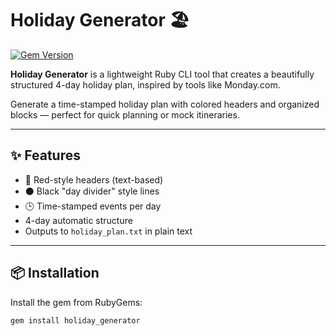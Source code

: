# Holiday Generator 🏖️

[![Gem Version](https://badge.fury.io/rb/holiday_generator.svg)](https://rubygems.org/gems/holiday_generator)

**Holiday Generator** is a lightweight Ruby CLI tool that creates a beautifully structured 4-day holiday plan, inspired by tools like Monday.com.

Generate a time-stamped holiday plan with colored headers and organized blocks — perfect for quick planning or mock itineraries.

---

## ✨ Features

- 🔴 Red-style headers (text-based)
- ⚫ Black "day divider" style lines
- 🕒 Time-stamped events per day
- 4-day automatic structure
- Outputs to `holiday_plan.txt` in plain text

---

## 📦 Installation

Install the gem from RubyGems:

```bash
gem install holiday_generator
